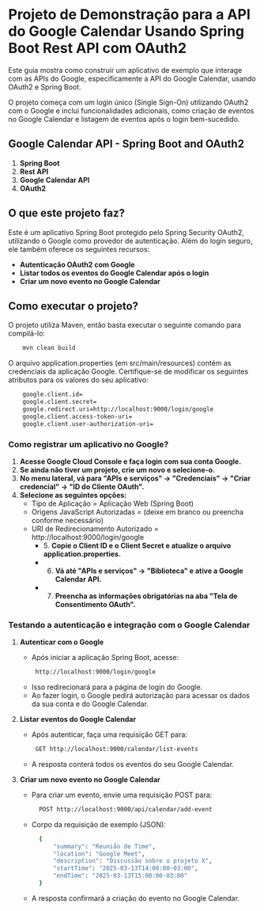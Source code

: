 # Projeto de Demonstração para a API do Google Calendar Usando Spring Boot Rest API com OAuth2

Este guia mostra como construir um aplicativo de exemplo que interage com as APIs do Google, especificamente a API do Google Calendar, usando OAuth2 e Spring Boot.

O projeto começa com um login único (Single Sign-On) utilizando OAuth2 com o Google e inclui funcionalidades adicionais, como criação de eventos no Google Calendar e listagem de eventos após o login bem-sucedido.

## Google Calendar API  - Spring Boot and OAuth2

1. **Spring Boot**
2. **Rest API**
3. **Google Calendar API**
4. **OAuth2**

## O que este projeto faz?

Este é um aplicativo Spring Boot protegido pelo Spring Security OAuth2, utilizando o Google como provedor de autenticação. Além do login seguro, ele também oferece os seguintes recursos:

- **Autenticação OAuth2 com Google**
- **Listar todos os eventos do Google Calendar após o login**
- **Criar um novo evento no Google Calendar**

## Como executar o projeto?

O projeto utiliza Maven, então basta executar o seguinte comando para compilá-lo:
```bash
    mvn clean build
```

O arquivo application.properties (em src/main/resources) contém as credenciais da aplicação Google. Certifique-se de modificar os seguintes atributos para os valores do seu aplicativo:
```bash
    google.client.id=
    google.client.secret=
    google.redirect.uri=http://localhost:9000/login/google
    google.client.access-token-uri=
    google.client.user-authorization-uri=
```

### Como registrar um aplicativo no Google?

1. **Acesse Google Cloud Console e faça login com sua conta Google.**
2. **Se ainda não tiver um projeto, crie um novo e selecione-o.**
3. **No menu lateral, vá para "APIs e serviços" → "Credenciais" → "Criar credencial" → "ID do Cliente OAuth".**
4. **Selecione as seguintes opções:**
    - Tipo de Aplicação = Aplicação Web (Spring Boot)
    - Origens JavaScript Autorizadas = (deixe em branco ou preencha conforme necessário)
    - URI de Redirecionamento Autorizado = http://localhost:9000/login/google
        - 5️. **Copie o Client ID e o Client Secret e atualize o arquivo application.properties.**
        - 6. **Vá até "APIs e serviços" → "Biblioteca" e ative a Google Calendar API.**
        - 7. **Preencha as informações obrigatórias na aba "Tela de Consentimento OAuth".**

### Testando a autenticação e integração com o Google Calendar

1. **Autenticar com o Google**

    - Após iniciar a aplicação Spring Boot, acesse:
      ```bash
       http://localhost:9000/login/google
      ```
    - Isso redirecionará para a página de login do Google.
    - Ao fazer login, o Google pedirá autorização para acessar os dados da sua conta e do Google Calendar.

2. **Listar eventos do Google Calendar**

    - Após autenticar, faça uma requisição GET para:
      ```bash
       GET http://localhost:9000/calendar/list-events
      ```
    - A resposta conterá todos os eventos do seu Google Calendar.

3. **Criar um novo evento no Google Calendar**

    - Para criar um evento, envie uma requisição POST para:
      ```bash
        POST http://localhost:9000/api/calendar/add-event
       ```
    - Corpo da requisição de exemplo (JSON):
      ```bash
        {
            "summary": "Reunião de Time",
            "location": "Google Meet",
            "description": "Discussão sobre o projeto X",
            "startTime": "2025-03-13T14:00:00-03:00",
            "endTime": "2025-03-13T15:00:00-03:00"
        }
      ```
    - A resposta confirmará a criação do evento no Google Calendar.
